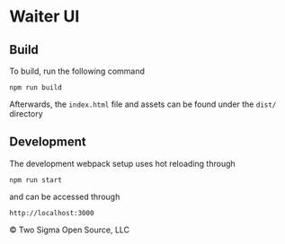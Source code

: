 # Waiter UI

## Build
To build, run the following command
```
npm run build
```
Afterwards, the `index.html` file and assets can be found under the `dist/` directory

## Development
The development webpack setup uses hot reloading through
```
npm run start
```
and can be accessed through
```
http://localhost:3000
```

© Two Sigma Open Source, LLC
